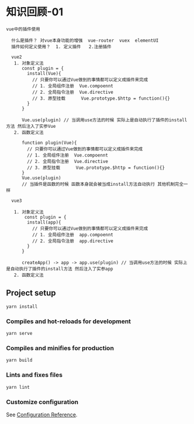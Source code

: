 # 知识回顾-01
```
vue中的插件使用

  什么是插件？ 对vue本身功能的增强  vue-router  vuex  elementUI
  插件如何定义使用？  1. 定义插件   2.注册插件

  vue2
   1. 对象定义法
      const plugin = {
        install(Vue){
          // 只要你可以通过Vue做到的事情都可以定义成插件来完成
          // 1. 全局组件注册  Vue.compoennt
          // 2. 全局指令注册  Vue.directive
          // 3. 原型挂载      Vue.prototype.$http = function(){}
        }
      }

      Vue.use(plugin) // 当调用use方法的时候 实际上是自动执行了插件的install方法 然后注入了实参Vue
   2. 函数定义法
      
      function plugin(Vue){
        // 只要你可以通过Vue做到的事情都可以定义成插件来完成
        // 1. 全局组件注册  Vue.compoennt
        // 2. 全局指令注册  Vue.directive
        // 3. 原型挂载      Vue.prototype.$http = function(){}
      }
      Vue.use(plugin)
      // 当插件是函数的时候 函数本身就会被当成install方法自动执行 其他机制完全一样

  vue3

   1. 对象定义法
       const plugin = {
        install(app){
          // 只要你可以通过Vue做到的事情都可以定义成插件来完成
          // 1. 全局组件注册  app.compoennt
          // 2. 全局指令注册  app.directive
        }
      }

      createApp() -> app -> app.use(plugin) // 当调用use方法的时候 实际上是自动执行了插件的install方法 然后注入了实参app
   2. 函数定义法

```

## Project setup
```
yarn install
```

### Compiles and hot-reloads for development
```
yarn serve
```

### Compiles and minifies for production
```
yarn build
```

### Lints and fixes files
```
yarn lint
```

### Customize configuration
See [Configuration Reference](https://cli.vuejs.org/config/).
